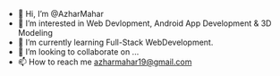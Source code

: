 - 👋 Hi, I’m @AzharMahar
- 👀 I’m interested in Web Devlopment, Android App Development & 3D Modeling
- 🌱 I’m currently learning Full-Stack WebDevelopment. 
- 💞️ I’m looking to collaborate on ...
- 📫 How to reach me azharmahar19@gmail.com

<!---
AzharMahar/AzharMahar is a ✨ special ✨ repository because its `README.md` (this file) appears on your GitHub profile.
You can click the Preview link to take a look at your changes.
--->
